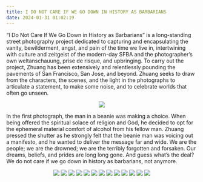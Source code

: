 ```yaml
---
title: I DO NOT CARE IF WE GO DOWN IN HISTORY AS BARBARIANS
date: 2024-01-31 01:02:19
---
```


“I Do Not Care If We Go Down in History as Barbarians” is a long-standing street photography project dedicated to capturing and encapsulating the vanity, bewilderment, angst, and pain of the time we live in, intertwining with culture and zeitgeist of the modern-day SFBA and the photographer’s own weltanschauung, prise de risque, and upbringing. To carry out the project, Zhuang has been extensively and relentlessly pounding the pavements of San Francisco, San Jose, and beyond. Zhuang seeks to draw from the characters, the scenes, and the light in the photographs to articulate a statement, to make some noise, and to celebrate worlds that often go unseen.

<div align="center">
<img src="https://cdn.jsdelivr.net/gh/ryusoh/imagehost@master/DSCF4295-2.JPG">
</div>

In the first photograph, the man in a beanie was making a choice. When being offered the spiritual solace of religion and God, he decided to opt for the ephemeral material comfort of alcohol from his fellow man. Zhuang pressed the shutter as he strongly felt that the beanie man was voicing out a manifesto, and he wanted to deliver the message far and wide. We are the people; we are the drowned; we are the terribly forgotten and forsaken. Our dreams, beliefs, and prides are long long gone. And guess what’s the deal? We do not care if we go down in history as barbarians, not anymore.

<div align="center">
<img src="https://cdn.jsdelivr.net/gh/ryusoh/imagehost@master/R0002358.JPG">
<img src="https://cdn.jsdelivr.net/gh/ryusoh/imagehost@master/DSCF5163-8.JPG">
<img src="https://cdn.jsdelivr.net/gh/ryusoh/imagehost@master/DSCF3579.JPG">
<img src="https://cdn.jsdelivr.net/gh/ryusoh/imagehost@master/DSCF8593-3.jpg">
<img src="https://cdn.jsdelivr.net/gh/ryusoh/imagehost@master/DSCF8402-3.jpg">
<img src="https://cdn.jsdelivr.net/gh/ryusoh/imagehost@master/DSCF8772.jpg">
<img src="https://cdn.jsdelivr.net/gh/ryusoh/imagehost@master/DSCF3495-2.jpg">
<img src="https://cdn.jsdelivr.net/gh/ryusoh/imagehost@master/DSCF3433.jpg">
<img src="https://cdn.jsdelivr.net/gh/ryusoh/imagehost@master/A20E2E39-AF83-4FD0-A6F7-3D2243A753DC.JPG">
<img src="https://cdn.jsdelivr.net/gh/ryusoh/imagehost@master/DSCF3487-3.jpg">
<img src="https://cdn.jsdelivr.net/gh/ryusoh/imagehost@master/DSCF3445-2.jpg">
<img src="https://cdn.jsdelivr.net/gh/ryusoh/imagehost@master/R0004664.JPG">
<img src="https://cdn.jsdelivr.net/gh/ryusoh/imagehost@master/DSCF2862-3.jpg">
</div>